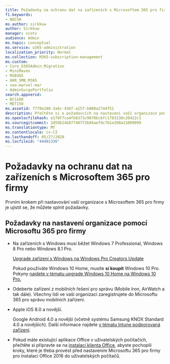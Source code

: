```yaml
---
title: Požadavky na ochranu dat na zařízeních s Microsoftem 365 pro firmy
f1.keywords:
- NOCSH
ms.author: sirkkuw
author: Sirkkuw
manager: scotv
audience: Admin
ms.topic: conceptual
ms.service: o365-administration
localization_priority: Normal
ms.collection: M365-subscription-management
ms.custom:
- Core_O365Admin_Migration
- MiniMaven
- MSB365
- OKR_SMB_M365
- seo-marvel-mar
- AdminSurgePortfolio
search.appverid:
- BCS160
- MET150
ms.assetid: 7770e280-3a6c-436f-a157-b008a2744f51
description: Přečtěte si o požadavcích na nastavení vaší organizace pomocí Microsoftu 365 pro firmy a na ochranu pracovních dat na zařízeních uživatelů.
ms.openlocfilehash: e170f7ca4fb8373c9070bcbfc1783138c20422c1
ms.sourcegitcommit: 2d59b24b877487f3b84aefdc7b1e200a21009999
ms.translationtype: MT
ms.contentlocale: cs-CZ
ms.lasthandoff: 05/27/2020
ms.locfileid: "44401336"
---
```

# <a name="prerequisites-for-protecting-data-on-devices-with-microsoft-365-for-business"></a>Požadavky na ochranu dat na zařízeních s Microsoftem 365 pro firmy

Prvním krokem při nastavování vaší organizace s Microsoftem 365 pro firmy je ujistit se, že můžete splnit požadavky.
  
## <a name="requirements-for-setting-up-your-organization-with-microsoft-365-for-business"></a>Požadavky na nastavení organizace pomocí Microsoftu 365 pro firmy

- Na zařízeních s Windows musí běžet Windows 7 Professional, Windows 8 Pro nebo Windows 8.1 Pro.
    
    [Upgrade zařízení s Windows na Windows Pro Creators Update](upgrade-to-windows-pro-creators-update.md)
    
    Pokud používáte Windows 10 Home, musíte **si koupit** Windows 10 Pro. Pokyny [najdete v tématu upgrade Windows 10 Home na Windows 10 Pro.](https://support.office.com/article/0aee10c1-4d34-43ee-a325-579c6c2df90e?ui=en-US&rs=en-US&ad=US) 
    
- Odeberte zařízení z mobilních řešení pro správu (Mobile Iron, AirWatch a tak dále). Všechny lidi ve vaší organizaci zaregistrujete do Microsoftu 365 pro správu mobilních zařízení.
    
- Apple iOS 8.0 a novější.
    
    Google Android 4.0 a novější (včetně systému Samsung KNOX Standard 4.0 a novějších). Další informace najdete [v tématu Intune podporovaná zařízení](https://go.microsoft.com/fwlink/p/?linkid=852307).
    
- Pokud máte existující aplikace Office v uživatelských počítačích, přečtěte si připravte se na [instalaci klienta Office,](prepare-for-office-client-deployment.md) abyste pochopili kroky, které je třeba provést před nastavením Microsoftu 365 pro firmy pro instalaci Office 2016 do uživatelských počítačů. 
